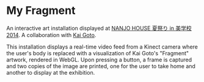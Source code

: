 # My Fragment

An interactive art installation displayed at [NANJO HOUSE 夏祭り in 美学校 2014](http://bigakko.jp/event/2014/014). A collaboration with [Kai Goto](http://kaigoto.com/).

This installation displays a real-time video feed from a Kinect camera where the user's body is replaced with a visualization of Kai Goto's "Fragment" artwork, rendered in WebGL. Upon pressing a button, a frame is captured and two copies of the image are printed, one for the user to take home and another to display at the exhibition.
